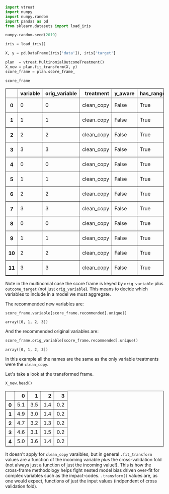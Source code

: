 ```python
import vtreat
import numpy
import numpy.random
import pandas as pd
from sklearn.datasets import load_iris

numpy.random.seed(2019)

iris = load_iris()

X, y = pd.DataFrame(iris['data']), iris['target']

plan  = vtreat.MultinomialOutcomeTreatment()
X_new = plan.fit_transform(X, y)
score_frame = plan.score_frame_
```


```python
score_frame
```




<div>

<table border="1" class="dataframe">
  <thead>
    <tr style="text-align: right;">
      <th></th>
      <th>variable</th>
      <th>orig_variable</th>
      <th>treatment</th>
      <th>y_aware</th>
      <th>has_range</th>
      <th>PearsonR</th>
      <th>significance</th>
      <th>vcount</th>
      <th>default_threshold</th>
      <th>recommended</th>
      <th>outcome_target</th>
    </tr>
  </thead>
  <tbody>
    <tr>
      <th>0</th>
      <td>0</td>
      <td>0</td>
      <td>clean_copy</td>
      <td>False</td>
      <td>True</td>
      <td>-0.717416</td>
      <td>5.288768e-25</td>
      <td>4.0</td>
      <td>0.25</td>
      <td>True</td>
      <td>0</td>
    </tr>
    <tr>
      <th>1</th>
      <td>1</td>
      <td>1</td>
      <td>clean_copy</td>
      <td>False</td>
      <td>True</td>
      <td>0.603348</td>
      <td>3.054699e-16</td>
      <td>4.0</td>
      <td>0.25</td>
      <td>True</td>
      <td>0</td>
    </tr>
    <tr>
      <th>2</th>
      <td>2</td>
      <td>2</td>
      <td>clean_copy</td>
      <td>False</td>
      <td>True</td>
      <td>-0.922765</td>
      <td>3.623379e-63</td>
      <td>4.0</td>
      <td>0.25</td>
      <td>True</td>
      <td>0</td>
    </tr>
    <tr>
      <th>3</th>
      <td>3</td>
      <td>3</td>
      <td>clean_copy</td>
      <td>False</td>
      <td>True</td>
      <td>-0.887344</td>
      <td>1.288504e-51</td>
      <td>4.0</td>
      <td>0.25</td>
      <td>True</td>
      <td>0</td>
    </tr>
    <tr>
      <th>4</th>
      <td>0</td>
      <td>0</td>
      <td>clean_copy</td>
      <td>False</td>
      <td>True</td>
      <td>0.079396</td>
      <td>3.341524e-01</td>
      <td>4.0</td>
      <td>0.25</td>
      <td>False</td>
      <td>1</td>
    </tr>
    <tr>
      <th>5</th>
      <td>1</td>
      <td>1</td>
      <td>clean_copy</td>
      <td>False</td>
      <td>True</td>
      <td>-0.467703</td>
      <td>1.595624e-09</td>
      <td>4.0</td>
      <td>0.25</td>
      <td>True</td>
      <td>1</td>
    </tr>
    <tr>
      <th>6</th>
      <td>2</td>
      <td>2</td>
      <td>clean_copy</td>
      <td>False</td>
      <td>True</td>
      <td>0.201754</td>
      <td>1.329302e-02</td>
      <td>4.0</td>
      <td>0.25</td>
      <td>True</td>
      <td>1</td>
    </tr>
    <tr>
      <th>7</th>
      <td>3</td>
      <td>3</td>
      <td>clean_copy</td>
      <td>False</td>
      <td>True</td>
      <td>0.117899</td>
      <td>1.507473e-01</td>
      <td>4.0</td>
      <td>0.25</td>
      <td>True</td>
      <td>1</td>
    </tr>
    <tr>
      <th>8</th>
      <td>0</td>
      <td>0</td>
      <td>clean_copy</td>
      <td>False</td>
      <td>True</td>
      <td>0.638020</td>
      <td>1.619533e-18</td>
      <td>4.0</td>
      <td>0.25</td>
      <td>True</td>
      <td>2</td>
    </tr>
    <tr>
      <th>9</th>
      <td>1</td>
      <td>1</td>
      <td>clean_copy</td>
      <td>False</td>
      <td>True</td>
      <td>-0.135645</td>
      <td>9.791170e-02</td>
      <td>4.0</td>
      <td>0.25</td>
      <td>True</td>
      <td>2</td>
    </tr>
    <tr>
      <th>10</th>
      <td>2</td>
      <td>2</td>
      <td>clean_copy</td>
      <td>False</td>
      <td>True</td>
      <td>0.721011</td>
      <td>2.381987e-25</td>
      <td>4.0</td>
      <td>0.25</td>
      <td>True</td>
      <td>2</td>
    </tr>
    <tr>
      <th>11</th>
      <td>3</td>
      <td>3</td>
      <td>clean_copy</td>
      <td>False</td>
      <td>True</td>
      <td>0.769445</td>
      <td>1.297773e-30</td>
      <td>4.0</td>
      <td>0.25</td>
      <td>True</td>
      <td>2</td>
    </tr>
  </tbody>
</table>
</div>



Note in the multinomial case the score frame is keyed by `orig_variable` plus `outcome_target` (not just `orig_variable`).  This means to decide which variables to include in a model we must aggregate.

The recommended new variables are:


```python
score_frame.variable[score_frame.recommended].unique()
```




    array([0, 1, 2, 3])



And the recommended original variables are:


```python
score_frame.orig_variable[score_frame.recommended].unique()
```




    array([0, 1, 2, 3])



In this example all the names are the same as the only variable treatments were the `clean_copy`.

Let's take a look at the transformed frame.


```python
X_new.head()
```




<div>

<table border="1" class="dataframe">
  <thead>
    <tr style="text-align: right;">
      <th></th>
      <th>0</th>
      <th>1</th>
      <th>2</th>
      <th>3</th>
    </tr>
  </thead>
  <tbody>
    <tr>
      <th>0</th>
      <td>5.1</td>
      <td>3.5</td>
      <td>1.4</td>
      <td>0.2</td>
    </tr>
    <tr>
      <th>1</th>
      <td>4.9</td>
      <td>3.0</td>
      <td>1.4</td>
      <td>0.2</td>
    </tr>
    <tr>
      <th>2</th>
      <td>4.7</td>
      <td>3.2</td>
      <td>1.3</td>
      <td>0.2</td>
    </tr>
    <tr>
      <th>3</th>
      <td>4.6</td>
      <td>3.1</td>
      <td>1.5</td>
      <td>0.2</td>
    </tr>
    <tr>
      <th>4</th>
      <td>5.0</td>
      <td>3.6</td>
      <td>1.4</td>
      <td>0.2</td>
    </tr>
  </tbody>
</table>
</div>



It doesn't apply for `clean_copy` varaibles, but in general `.fit_transform` values are a function of the incoming variable *plus* the cross-validation fold (not always just a function of just the incoming value!).  This is how the cross-frame methodology helps fight nested model bias driven over-fit for complex variables such as the impact-codes. `.transform()` values are, as one would expect, functions of just the input values (indpendent of cross validation fold).


```python

```

